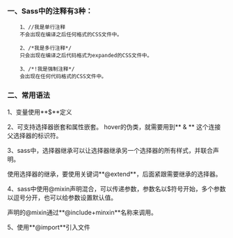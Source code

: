 
### 一、Sass中的注释有3种：

		1、//我是单行注释
		不会出现在编译之后任何格式的CSS文件中。

		2、/*我是多行注释*/
		只会出现在编译之后代码格式为expanded的CSS文件中。

		3、/*!我是强制注释*/
		会出现在任何代码格式的CSS文件中。


### 二、常用语法
1、变量使用**$**定义

2、可支持选择器嵌套和属性嵌套。
	hover的伪类，就需要用到** & ** 这个连接父选择器的标识符。

3、sass中，选择器继承可以让选择器继承另一个选择器的所有样式，并联合声明。

使用选择器的继承，要使用关键词**@extend**，后面紧跟需要继承的选择器。

4、sass中使用@mixin声明混合，可以传递参数，参数名以$符号开始，多个参数以逗号分开，也可以给参数设置默认值。

声明的@mixin通过**@include+minxin**名称来调用。

5、使用**@import**引入文件